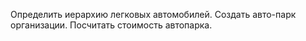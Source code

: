 Определить иерархию легковых автомобилей. Создать авто-парк организации. Посчитать стоимость автопарка.